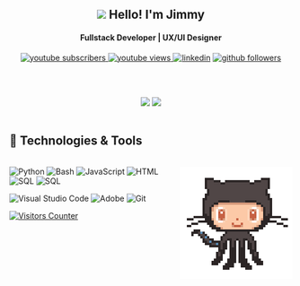 <h2 align="center"><img src="./media/waving-hand.gif" width="28"> Hello! I'm Jimmy</h2>
<h4 align="center", fontweight="100"> Fullstack Developer | UX/UI Designer</h4>
<p align="center">
  <a href="https://www.youtube.com/channel/UClnSjfc5BttbFgWwFhwIRPA?sub_confirmation=1">
  <img alt="youtube subscribers" title="Subscribe to my YouTube channel" src="https://img.shields.io/youtube/channel/subscribers/UCn2VFm7Fkd9cuSD6GIJw6mw?color=%23E05D44&label=SUBSCRIBE&logo=youtube&style=for-the-badge&labelColor=CE4630"/>
  </a>

  <a href="https://www.youtube.com/@yomashiko2039">
  <img alt="youtube views" title="YouTube Views" src="https://img.shields.io/youtube/channel/views/UCn2VFm7Fkd9cuSD6GIJw6mw?color=%55960c&logo=youtube&style=for-the-badge&labelColor=488207"/>
  </a>

  <a href="https://www.linkedin.com/in/jimmylam6/">
  <img alt="linkedin" title="Linkedin Profile" src="https://img.shields.io/badge/linkedin-%230077B5.svg?&style=for-the-badge&logo=linkedin&logoColor=white"/></a>

  <a href="https://github.com/cozy6">
  <img alt="github followers" title="Follow me on Github" src="https://img.shields.io/github/followers/TrevisanGMW?color=%23E1AD0E&labelColor=C79600&style=for-the-badge&logo=github&label=Follow"/></a>

  <br><br>
</p>

<div align='center'>
<img src='https://github-readme-stats.vercel.app/api?username=cozy6&show_icons=true&theme=radical&hide=contribs' height='150"'>
<img src='https://github-readme-stats.vercel.app/api/top-langs/?username=cozy6&layout=compact&theme=radical' height='150"'>
</div>
<br>

<h2 align='left'> 🔨 Technologies & Tools </h2>
<p>
<br>
<img align='right' src='./git.gif' width='200"'>
<img alt="Python" src="https://img.shields.io/badge/PostgreSQL-316192?style=for-the-badge&logo=postgresql&logoColor=white">
<img alt="Bash" src="https://img.shields.io/badge/Shell_Script-121011?style=for-the-badge&logo=gnu-bash&logoColor=white">
<img alt="JavaScript" src="https://img.shields.io/badge/JavaScript-323330?style=for-the-badge&logo=javascript&logoColor=F7DF1E">
<img alt="HTML" src="https://img.shields.io/badge/HTML5-E34F26?style=for-the-badge&logo=html5&logoColor=white">
<img alt="SQL" src="https://img.shields.io/badge/React_Native-20232A?style=for-the-badge&logo=react&logoColor=61DAFB">
<img alt="SQL" src="https://img.shields.io/badge/Tailwind_CSS-38B2AC?style=for-the-badge&logo=tailwind-css&logoColor=white">
<br>
</p>
<p>
<img alt="Visual Studio Code" src="https://img.shields.io/badge/VSCode-0078D4?style=for-the-badge&logo=visual%20studio%20code&logoColor=white">
<img alt="Adobe" src="https://img.shields.io/badge/Adobe%20Creative%20Cloud-DA1F26?style=for-the-badge&logo=Adobe%20Creative%20Cloud&logoColor=white">
<img alt="Git" src="https://img.shields.io/badge/GIT-E44C30?style=for-the-badge&logo=git&logoColor=white">
<br>
</p>
<p>
<a href="#"><img alt="Visitors Counter" src="https://api.visitorbadge.io/api/visitors?path=cozy6&countColor=%23263759"></a>
</p>
